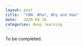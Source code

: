 ```yaml
---
layout: post
title:  "CNN: What, Why and How"
date:   2020-08-18
categories: deep learning
---
```

To be completed.

